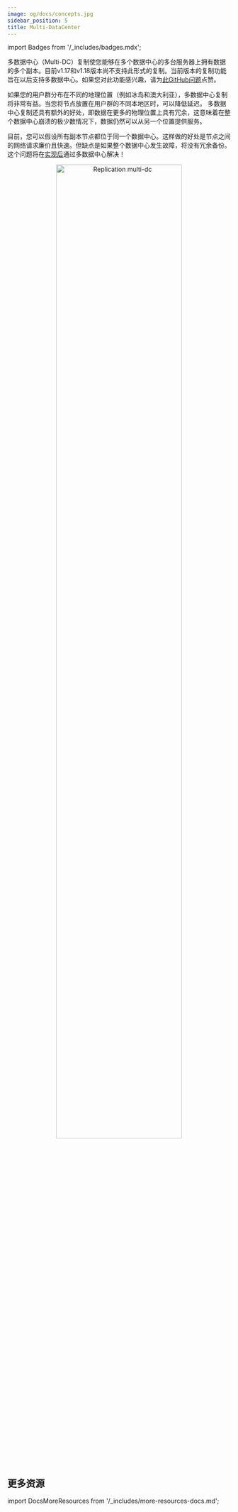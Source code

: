 ```yaml
---
image: og/docs/concepts.jpg
sidebar_position: 5
title: Multi-DataCenter
---
```


import Badges from '/_includes/badges.mdx';

<Badges/>

多数据中心（Multi-DC）复制使您能够在多个数据中心的多台服务器上拥有数据的多个副本。目前v1.17和v1.18版本尚不支持此形式的复制。当前版本的复制功能旨在以后支持多数据中心。如果您对此功能感兴趣，请为[此GitHub问题](https://github.com/weaviate/weaviate/issues/2436)点赞。

如果您的用户群分布在不同的地理位置（例如冰岛和澳大利亚），多数据中心复制将非常有益。当您将节点放置在用户群的不同本地区时，可以降低延迟。
多数据中心复制还具有额外的好处，即数据在更多的物理位置上具有冗余，这意味着在整个数据中心崩溃的极少数情况下，数据仍然可以从另一个位置提供服务。

目前，您可以假设所有副本节点都位于同一个数据中心。这样做的好处是节点之间的网络请求廉价且快速。但缺点是如果整个数据中心发生故障，将没有冗余备份。这个问题将在[实现后](https://github.com/weaviate/weaviate/issues/2436)通过多数据中心解决！

<p align="center"><img src="/img/docs/replication-architecture/replication-regional-proximity-3.png" alt="Replication multi-dc" width="75%"/></p>


## 更多资源

import DocsMoreResources from '/_includes/more-resources-docs.md';

<DocsMoreResources />